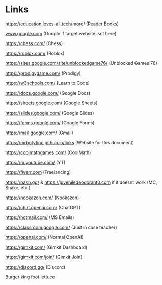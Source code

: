 # Links
https://education.loves-all.tech/more/ (Reader Books)

www.google.com (Google if target website isnt here)

https://chess.com/ (Chess)

https://roblox.com/ (Roblox)

https://sites.google.com/site/unblockedgame76/ (Unblocked Games 76)

https://prodigygame.com/ (Prodigy)

https://w3schools.com/ (Learn to Code)

https://docs.google.com/ (Google Docs)

https://sheets.google.com/ (Google Sheets)

https://slides.google.com/ (Google Slides)

https://forms.google.com/ (Google Forms)

https://mail.google.com/ (Gmail)

https://mrbotytinc.github.io/links (Website for this document)

https://coolmathgames.com/ (CoolMath)

https://m.youtube.com/ (YT)

https://fiverr.com (Freelancing)

https://bash.gg/ & https://juveniledeodorant0.com if it doesnt work (MC, Snake, etc.)

https://nookazon.com/ (Nookazon)

https://chat.openai.com/ (ChatGPT)

https://hotmail.com/ (MS Emails)

https://classroom.google.com/ (Just in case teacher)

https://openai.com/ (Normal OpenAI)

https://gimkit.com/ (Gimkit Dashboard)

https://gimkit.com/join/ (Gimkit Join)

https://discord.gg/ (Discord)

Burger king foot lettuce
